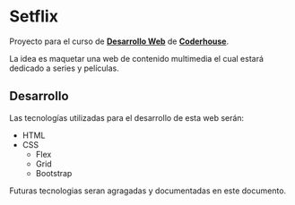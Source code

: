 # Setflix

Proyecto para el curso de [**Desarrollo Web**](https://www.coderhouse.com/online/desarrollo-web-online) de [**Coderhouse**](https://www.coderhouse.com/).

La idea es maquetar una web de contenido multimedia el cual estará dedicado a series y películas.

## Desarrollo
Las tecnologías utilizadas para el desarrollo de esta web serán:
- HTML
- CSS
	- Flex
	- Grid
	- Bootstrap
	
Futuras tecnologias seran agragadas y documentadas en este documento.